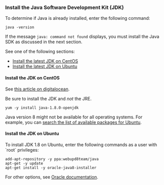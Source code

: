 <div markdown="1">

<h3 id="prereq-java">Install the Java Software Development Kit (JDK)</h3>
To determine if Java is already installed, enter the following command:

	java -version

If the message `java: command not found` displays, you must install the Java SDK as discussed in the next section.

See one of the following sections:

* <a href="#install-prereq-java-centos">Install the latest JDK on CentOS</a>
* <a href="#install-prereq-java-ubuntu">Install the latest JDK on Ubuntu</a>

<h4 id="install-prereq-java-centos">Install the JDK on CentOS</h4>
See <a href="https://www.digitalocean.com/community/tutorials/how-to-install-java-on-centos-and-fedora#install-oracle-java-8" target="_blank">this article on digitalocean</a>.

Be sure to install the JDK and *not* the JRE.

	yum -y install java-1.8.0-openjdk

<div class="bs-callout bs-callout-info" id="info">
	<p>Java version 8 might not be available for all operating systems. For example, you can <a href="http://packages.ubuntu.com/" target="_blank">search the list of available packages for Ubuntu</a>.</p>
</div>

<h4 id="install-prereq-java-ubuntu">Install the JDK on Ubuntu</h4>
To install JDK 1.8 on Ubuntu, enter the following commands as a user with `root` privileges:

	add-apt-repository -y ppa:webupd8team/java
	apt-get -y update
	apt-get install -y oracle-java8-installer

For other options, see <a href="https://docs.oracle.com/javase/8/docs/technotes/guides/install/install_overview.html" target="_blank">Oracle documentation</a>.
